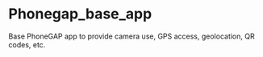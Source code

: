 # Phonegap_base_app
Base PhoneGAP app to provide camera use, GPS access, geolocation, QR codes, etc.
